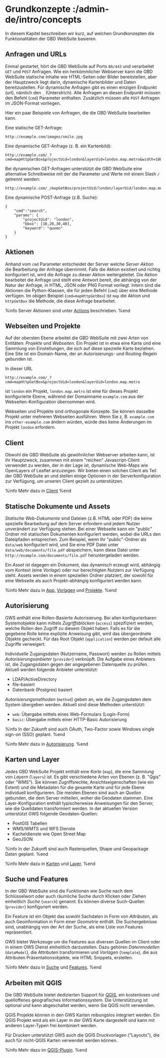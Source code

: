 # Grundkonzepte :/admin-de/intro/concepts

In diesem Kapitel beschreiben wir kurz, auf welchen Grundkonzepten die Funktionalitäten der GBD WebSuite basieren.

## Anfragen und URLs

Einmal gestartet, hört die GBD WebSuite auf Ports `80/443` und verarbeitet `GET` und `POST` Anfragen. Wie ein herkömmlicher Webserver kann die GBD WebSuite statische Inhalte wie HTML-Seiten oder Bilder bereitstellen, aber der Hauptzweck liegt darin, dynamische Kartenbilder und Daten bereitzustellen. Für dynamische Anfragen gibt es einen einzigen Endpunkt (url), nämlich den `_` (Unterstrich). Alle Anfragen an diesen Endpunkt müssen den Befehl (`cmd`) Parameter enthalten. Zusätzlich müssen alle `POST` Anfragen im JSON-Format vorliegen.

Hier ein paar Beispiele von Anfragen, die die GBD WebSuite bearbeiten kann.

Eine statische GET-Anfrage:

    http://example.com/images/smile.jpg

Eine dynamische GET-Anfrage (z. B. ein Kartenbild):

    http://example.com/_?cmd=mapHttpGetBox&projectUid=london&layerUid=london.map.metro&width=100&height=200

Bei dynamischen GET-Anfragen unterstützt die GBD WebSuite eine alternative Schreibweise mit der die Parameter und Werte mit einem Slash `/` getrennt werden:

    http://example.com/_/mapGetBox/projectUid/london/layerUid/london.map.metro/width/100/height/200

Eine dynamische POST-Anfrage (z.B. Suche):

    {
        "cmd":"search",
        "params": {
            "projectUid": "london",
            "bbox": [10,20,30,40],
            "keyword": "queen"
        }
    }

## Aktionen

Anhand vom `cmd` Parameter entscheidet der Server welche *Server Aktion* die Bearbeitung der Anfrage übernimmt. Falls die Aktion existiert und richtig konfiguriert ist,  wird die Anfrage zu dieser Aktion weitergeleitet. Die Aktion bearbeitet die Anfrage und stellt eine Antwort bereit, die abhängig von der Natur der Anfrage, in HTML, JSON oder PNG Format vorliegt. Intern sind die Aktionen die Python-Klassen, die für jeden Befehl (`cmd`) über eine Methode verfügen. Im obigen Beispiel (`cmd=mapHttpGetBox`) ist `map` die Aktion und `httpGetBox` die Methode, die diese Anfrage bearbeitet.

%info
 Server Aktionen sind unter [Actions](/admin-de/config/server-aktionen) beschrieben.
%end

## Webseiten und Projekte

Auf der obersten Ebene arbeitet die GBD WebSuite mit zwei Arten von Entitäten: *Projekte* und *Webseiten*. Ein Projekt ist in etwa eine Karte und eine Sammlung von Einstellungen, die sich auf diese spezielle Karte beziehen. Eine Site ist ein Domain-Name, der an Autorisierungs- und Routing-Regeln gebunden ist.

In dieser URL

    http://example.com/_?cmd=mapHttpGetBox&projectUid=london&layerUid=london.map.metro

ist `london` ein Projekt, `london.map.metro` ist eine für dieses Projekt konfigurierte Ebene, während der Domainname `example.com` aus der Webseiten-Konfiguration übernommen wird.

Webseiten und Projekte sind orthogonale Konzepte. Sie können dasselbe Projekt unter mehreren Webseiten ausführen. Wenn Sie z. B. `example.com` ins `other-example.com` ändern würden, würde dies keine Änderungen im Projekt `london` erfordern.

## Client

Obwohl die GBD WebSuite als gewöhnlicher Webserver arbeiten kann, ist ihr Hauptzweck, zusammen mit einem "reichen" Javascript-Client verwendet zu werden, der in der Lage ist, dynamische Web-Maps wie OpenLayers of Leaflet anzuzeigen. Wir bieten einen solchen Client als Teil der GBD WebSuite an und stellen einige Optionen in der Serverkonfiguration zur Verfügung, um unseren Client gezielt zu unterstützen.

%info
 Mehr dazu in [Client](/admin-de/config/client)
%end

## Statische Dokumente und Assets

*Statische Web-Dokumente* sind Dateien (z.B. HTML oder PDF) die keine spezielle Bearbeitung auf dem Server erfordern und jedem Nutzer unverändert zur Verfügung stehen. Bei einer Webseite kann ein "public" Ordner mit statischen Dokumenten konfiguriert werden, wobei die URLs den Dateipfaden entsprechen. Zum Beispiel, wenn Ihr "public"-Ordner als `data/web` konfiguriert wird, und Sie eine PDF Datei unter `data/web/documents/file.pdf` abspeichern, kann diese Datei unter `http://example.com/documents/file.pdf` heruntergeladen werden.

Ein *Asset* ist dagegen ein Dokument, das dynamisch erzeugt wird, abhängig vom Kontext (eine *Vorlage*) oder nur berechtigten Nutzern zur Verfügung steht. Assets werden in einem speziellen Ordner platziert, der sowohl für eine Webseite als auch Projekt-abhängig konfiguriert werden kann.

%info
 Mehr dazu in [App](/admin-de/config/applikation), [Vorlagen](/admin-de/config/vorlagen) und [Projekte](/admin-de/config/projekte).
%end

## Autorisierung

GWS enthält eine Rollen-Basierte Autorisierung. Bei allen konfigurierbaren Systemobjekte kann mittels *Zugriffsblöcken* (`access`) spezifiziert werden, welche Rollen den Zugriff zu diesem Objekt haben. Falls es für die gegebene Rolle keine explizite Anweisung gibt, wird das übergeordnete Objekte gecheckt. Für das Root Objekt (`application`) werden per default alle Zugriffe verweigert.

Individuelle Zugangsdaten (Nutzername, Passwort) werden zu Rollen mittels *Autorisierungsanbieter* (`provider`) verknüpft. Die Aufgabe eines Anbieters ist, die Zugangsdaten gegen der angegebenen Datenquelle zu prüfen. Aktuell werden folgende Anbieter unterstützt:

- LDAP/ActiveDirectory
- file-basiert
- Datenbank (Postgres) basiert

*Autorisierungsmethoden* (`method`) geben an, wie die Zugangsdaten dem System übergeben werden. Aktuell sind diese Methoden unterstützt:

- `web`: Übergabe mittels eines Web-Formulars (Login-Form)
- `basic`: Übergabe mittels einer HTTP-Basic Autorisierung

%info
 In der Zukunft sind auch OAuth, Two-Factor sowie Windows single sign-on (SSO) geplant.
%end

%info
 Mehr dazu in [Autorisierung](/admin-de/config/autorisierung).
%end

## Karten und Layer

Jedes GBD WebSuite Projekt enthält eine *Karte* (`map`), die eine Sammlung von *Layern* (`layers`) ist. Es gibt verschiedene Arten von Ebenen (z. B. "Qgis" oder "WMS"). Sie können Zugriffsrechte, Ansichtseigenschaften (wie ein Extent) und die Metadaten für die gesamte Karte und für jede Ebene individuell konfigurieren. Die meisten Ebenen sind auch an *Quellen* gebunden, die dem Server mitteilen, woher die Geodaten stammen. Eine Layer-Konfiguration enthält typischerweise Anweisungen für den Server, wie die Quelldaten transformiert werden. In der aktuellen Version unterstützt GWS folgende Geodaten-Quellen:

- PostGIS Tabellen
- WMS/WMTS und WFS Dienste
- Kacheldienste wie Open Street Map
- GeoJSON

%info
 In der Zukunft sind auch Rasterquellen, Shape und Geopackage Daten geplant.
%end

%info
 Mehr dazu in [Karten](/admin-de/config/karten) und [Layer](/admin-de/config/layer).
%end

## Suche und Features

In der GBD WebSuite sind die Funktionen wie Suche nach dem Schlüsselwort oder auch räumliche Suche durch Klicken oder Ziehen einheitlich *Suche* (`search`) genannt. Es können diverse Such-Quellen (`provider`) konfiguriert werden.

Ein Feature ist ein Objekt das sowohl Sachdaten in Form von *Attributen*, als auch Geoinformation in Form einer *Geometrie* enthält. Die Suchergebnisse sind, unabhängig von der Art der Suche, als eine Liste von Features repräsentiert.

GWS bietet Werkzeuge um die Features aus diversen Quellen im Client oder in einem OWS Dienst einheitlich darzustellen. Dazu gehören *Datenmodellen* (`dataModel`), die Attributen transformieren und *Vorlagen* (`template`), die aus Attributen Präsentationsobjekte, wie HTML Snippets, erstellen.

%info
 Mehr dazu in [Suche](/admin-de/config/suche) und [Features](/admin-de/config/feature).
%end

## Arbeiten mit QGIS

Die GBD WebSuite bietet dedizierten Support für [QGIS](https://qgis.org), ein kostenloses und quelloffenes geografisches Informationssystem. Die Unterstützung ist optional und kann abgeschaltet werden, wenn Sie QGIS nicht verwenden.

QGIS Projekte können in den GWS Karten reibungslos integriert werden. Ein QGIS Projekt wird als ein Layer in der GWS Karte dargestellt und kann mit anderen Layer-Typen frei kombiniert werden.

Für Drucken unterstützt GWS auch die QGIS Druckvorlagen ("Layouts"), die auch für nicht-QGIS Karten verwendet werden können.

%info
 Mehr dazu im [QGIS-Plugin](/admin-de/plugin/qgis).
%end
